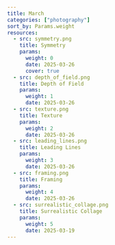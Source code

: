 ```yaml
---
title: March
categories: ["photography"]
sort_by: Params.weight
resources:
  - src: symmetry.png
    title: Symmetry
    params:
      weight: 0
      date: 2025-03-26
      cover: true
  - src: depth_of_field.png
    title: Depth of Field
    params:
      weight: 1
      date: 2025-03-26
  - src: texture.png
    title: Texture
    params:
      weight: 2
      date: 2025-03-26
  - src: leading_lines.png
    title: Leading Lines
    params:
      weight: 3
      date: 2025-03-26
  - src: framing.png
    title: Framing
    params:
      weight: 4
      date: 2025-03-26
  - src: surrealistic_collage.png
    title: Surrealistic Collage
    params:
      weight: 5
      date: 2025-03-19
---
```

